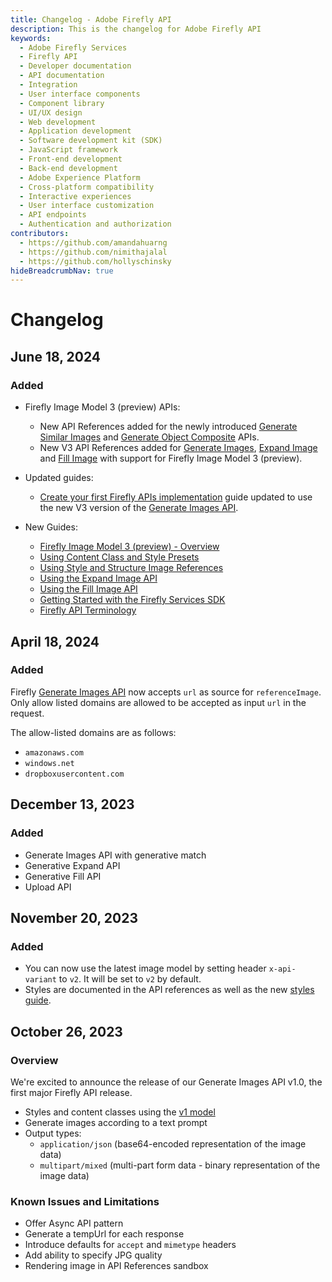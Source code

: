 ```yaml
---
title: Changelog - Adobe Firefly API
description: This is the changelog for Adobe Firefly API
keywords:
  - Adobe Firefly Services
  - Firefly API
  - Developer documentation
  - API documentation
  - Integration
  - User interface components
  - Component library
  - UI/UX design
  - Web development
  - Application development
  - Software development kit (SDK)
  - JavaScript framework
  - Front-end development
  - Back-end development
  - Adobe Experience Platform
  - Cross-platform compatibility
  - Interactive experiences
  - User interface customization
  - API endpoints
  - Authentication and authorization
contributors:
  - https://github.com/amandahuarng
  - https://github.com/nimithajalal
  - https://github.com/hollyschinsky
hideBreadcrumbNav: true
---
```

<!-- TODO: Update with latest prod details, elaborate on API descriptions -->
# Changelog

## June 18, 2024

### Added

- Firefly Image Model 3 (preview) APIs:

  - New API References added for the newly introduced [Generate Similar Images](../api/generate-object-composite/) and [Generate Object Composite](../api/generate-similar/) APIs.
  - New V3 API References added for [Generate Images](../api/image_generation/), [Expand Image](../api/generative_expand/V3/) and [Fill Image](../api/generative_fill/V3) with support for Firefly Image Model 3 (preview).
  
- Updated guides:

  - [Create your first Firefly APIs implementation](../how-tos/create-your-first-ff-application.md) guide updated to use the new V3 version of the [Generate Images API](../api/image_generation/V3/).

- New Guides:

  - [Firefly Image Model 3 (preview) - Overview](../concepts/model-3-overview.md)
  - [Using Content Class and Style Presets](../how-tos/using-content-class-style-preset.md)
  - [Using Style and Structure Image References](../how-tos/using-style-structure-refs.md)
  - [Using the Expand Image API](../how-tos/using-expand-image.md)
  - [Using the Fill Image API](../how-tos/using-fill-image.md)
  - [Getting Started with the Firefly Services SDK](../../../guides/tutorials/using-the-sdk.md)
  - [Firefly API Terminology](../concepts/terminology.md)

## April 18, 2024

### Added

Firefly [Generate Images API](../api/image_generation/V2/) now accepts `url` as source for `referenceImage`. Only allow listed domains are allowed to be accepted as input `url` in the request.

The allow-listed domains are as follows:

* `amazonaws.com`
* `windows.net`
* `dropboxusercontent.com`

## December 13, 2023

### Added

* Generate Images API with generative match
* Generative Expand API
* Generative Fill API
* Upload API

## November 20, 2023

### Added

* You can now use the latest image model by setting header `x-api-variant` to `v2`. It will be set to `v2` by default.
* Styles are documented in the API references as well as the new [styles guide](../concepts/styles/index.md).
  
## October 26, 2023

### Overview

We're excited to announce the release of our Generate Images API v1.0, the first major Firefly API release.

* Styles and content classes using the [v1 model](https://clio-assets.adobe.com/firefly/image-controls/v1/content.json)
* Generate images according to a text prompt
* Output types:
  * `application/json` (base64-encoded representation of the image data)
  * `multipart/mixed` (multi-part form data - binary representation of the image data)

### Known Issues and Limitations

* Offer Async API pattern
* Generate a tempUrl for each response
* Introduce defaults for `accept` and `mimetype` headers
* Add ability to specify JPG quality
* Rendering image in API References sandbox
